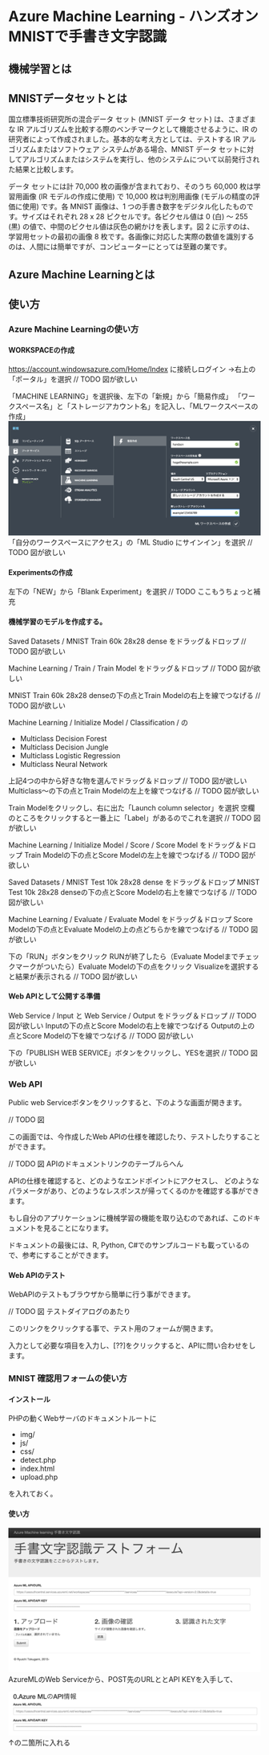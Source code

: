 Azure Machine Learning - ハンズオン MNISTで手書き文字認識
=============

## 機械学習とは


## MNISTデータセットとは
国立標準技術研究所の混合データ セット (MNIST データ セット) は、さまざまな IR アルゴリズムを比較する際のベンチマークとして機能させるように、IR の研究者によって作成されました。基本的な考え方としては、テストする IR アルゴリズムまたはソフトウェア システムがある場合、MNIST データ セットに対してアルゴリズムまたはシステムを実行し、他のシステムについて以前発行された結果と比較します。

データ セットには計 70,000 枚の画像が含まれており、そのうち 60,000 枚は学習用画像 (IR モデルの作成に使用) で 10,000 枚は判別用画像 (モデルの精度の評価に使用) です。各 MNIST 画像は、1 つの手書き数字をデジタル化したものです。サイズはそれぞれ 28 x 28 ピクセルです。各ピクセル値は 0 (白) ～ 255 (黒) の値で、中間のピクセル値は灰色の網かけを表します。図 2 に示すのは、学習用セットの最初の画像 8 枚です。各画像に対応した実際の数値を識別するのは、人間には簡単ですが、コンピューターにとっては至難の業です。

## Azure Machine Learningとは






## 使い方
### Azure Machine Learningの使い方

#### WORKSPACEの作成

https://account.windowsazure.com/Home/Index
に接続しログイン
→右上の「ポータル」を選択
  // TODO 図が欲しい


「MACHINE LEARNING」を選択後、左下の「新規」から「簡易作成」
「ワークスペース名」と「ストレージアカウント名」を記入し、「MLワークスペースの作成」
![Workspaceの作成](README.img/azureml-mnist-create-workspace.png)
「自分のワークスペースにアクセス」の「ML Studio にサインイン」を選択
  // TODO 図が欲しい


#### Experimentsの作成

左下の「NEW」から「Blank Experiment」を選択
  // TODO ここもうちょっと補充
 
#### 機械学習のモデルを作成する。

Saved Datasets / MNIST Train 60k 28x28 dense をドラッグ＆ドロップ
  // TODO 図が欲しい

Machine Learning / Train / Train Model をドラッグ＆ドロップ
  // TODO 図が欲しい

MNIST Train 60k 28x28 denseの下の点とTrain Modelの右上を線でつなげる
  // TODO 図が欲しい

Machine Learning / Initialize Model / Classification / の

+ Multiclass Decision Forest
+ Multiclass Decision Jungle
+ Multiclass Logistic Regression
+ Multiclass Neural Network
 
上記4つの中から好きな物を選んでドラッグ＆ドロップ
  // TODO 図が欲しい
Multiclass〜の下の点とTrain Modelの左上を線でつなげる
  // TODO 図が欲しい


Train Modelをクリックし、右に出た「Launch column selector」を選択
空欄のところをクリックすると一番上に「Label」があるのでこれを選択
  // TODO 図が欲しい

Machine Learning / Initialize Model / Score / Score Model をドラッグ＆ドロップ
Train Modelの下の点とScore Modelの左上を線でつなげる
  // TODO 図が欲しい

Saved Datasets / MNIST Test 10k 28x28 dense をドラッグ＆ドロップ
MNIST Test 10k 28x28 denseの下の点とScore Modelの右上を線でつなげる
  // TODO 図が欲しい

Machine Learning / Evaluate / Evaluate Model をドラッグ＆ドロップ
Score Modelの下の点とEvaluate Modelの上の点どちらかを線でつなげる
  // TODO 図が欲しい

下の「RUN」ボタンをクリック
RUNが終了したら（Evaluate Modelまでチェックマークがついたら）Evaluate Modelの下の点をクリック
Visualizeを選択すると結果が表示される
  // TODO 図が欲しい

#### Web APIとして公開する準備

Web Service / Input と
Web Service / Output をドラッグ＆ドロップ
  // TODO 図が欲しい
Inputの下の点とScore Modelの右上を線でつなげる
Outputの上の点とScore Modelの下を線でつなげる
  // TODO 図が欲しい


下の「PUBLISH WEB SERVICE」ボタンをクリックし、YESを選択
  // TODO 図が欲しい

### Web API
 Public web Serviceボタンをクリックすると、下のような画面が開きます。
 	
 // TODO 図
 	
 この画面では、今作成したWeb APIの仕様を確認したり、テストしたりすることができます。
 
 // TODO 図 APIのドキュメントリンクのテーブルらへん
 
 APIの仕様を確認すると、どのようなエンドポイントにアクセスし、
 どのようなパラメータがあり、どのようなレスポンスが帰ってくるのかを確認する事ができます。
 
 もし自分のアプリケーションに機械学習の機能を取り込むのであれば、このドキュメントを見ることになります。
 
 ドキュメントの最後には、R, Python, C#でのサンプルコードも載っているので、参考にすることができます。
 
#### Web APIのテスト
WebAPIのテストもブラウザから簡単に行う事ができます。
	
// TODO 図 テストダイアログのあたり
	
このリンクをクリックする事で、テスト用のフォームが開きます。
	
入力として必要な項目を入力し、[??]をクリックすると、APIに問い合わせをします。
 	
 	



### MNIST 確認用フォームの使い方



#### インストール
PHPの動くWebサーバのドキュメントルートに

+ img/
+ js/
+ css/
+ detect.php
+ index.html
+ upload.php

を入れておく。

#### 使い方

![AzureML MNIST 確認フォーム](README.img/azureml-mnist-form.png)
AzureMLのWeb Serviceから、POST先のURLととAPI KEYを入手して、

![Azure ML Web API の情報入力](README.img/azureml-APIInfomation.png)
↑の二箇所に入れる


